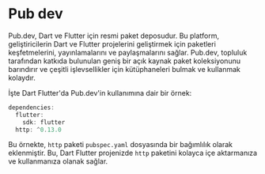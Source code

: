 # Pub dev

Pub.dev, Dart ve Flutter için resmi paket deposudur. Bu platform, geliştiricilerin Dart ve Flutter projelerini geliştirmek için paketleri keşfetmelerini, yayınlamalarını ve paylaşmalarını sağlar. Pub.dev, topluluk tarafından katkıda bulunulan geniş bir açık kaynak paket koleksiyonunu barındırır ve çeşitli işlevsellikler için kütüphaneleri bulmak ve kullanmak kolaydır.

İşte Dart Flutter'da Pub.dev'in kullanımına dair bir örnek:
```dart
dependencies:
  flutter:
    sdk: flutter
  http: ^0.13.0
```
Bu örnekte, `http` paketi `pubspec.yaml` dosyasında bir bağımlılık olarak eklenmiştir. Bu, Dart Flutter projenizde `http` paketini kolayca içe aktarmanıza ve kullanmanıza olanak sağlar.